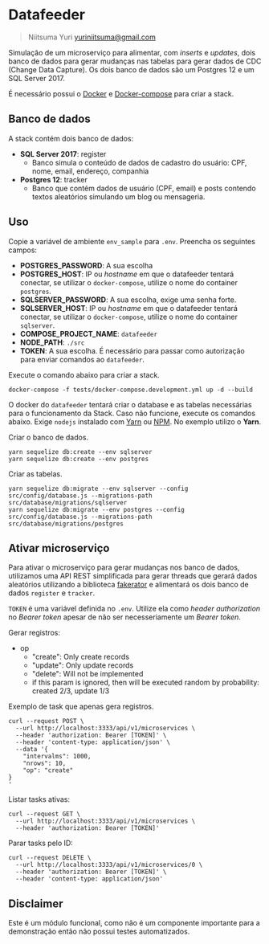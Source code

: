 # Datafeeder

> Niitsuma Yuri <yuriniitsuma@gmail.com>

Simulação de um microserviço para alimentar, com *inserts* e *updates*, dois banco de dados para gerar mudanças nas tabelas para gerar dados de CDC (Change Data Capture). Os dois banco de dados são um Postgres 12 e um SQL Server 2017.

É necessário possui o [Docker](https://docs.docker.com/get-docker/) e [Docker-compose](https://docs.docker.com/compose/install/) para criar a stack.

## Banco de dados

A stack contém dois banco de dados:

- **SQL Server 2017**: register
  - Banco simula o conteúdo de dados de cadastro do usuário: CPF, nome, email, endereço, companhia
- **Postgres 12**: tracker
  - Banco que contém dados de usuário (CPF, email) e posts contendo textos aleatórios simulando um blog ou mensageria.

## Uso

Copie a variável de ambiente `env_sample` para `.env`. Preencha os seguintes campos:

- **POSTGRES_PASSWORD**: A sua escolha
- **POSTGRES_HOST**: IP ou *hostname* em que o datafeeder tentará conectar, se utilizar o `docker-compose`, utilize o nome do container `postgres`. 
- **SQLSERVER_PASSWORD**: A sua escolha, exige uma senha forte.
- **SQLSERVER_HOST**: IP ou *hostname* em que o datafeeder tentará conectar, se utilizar o `docker-compose`, utilize o nome do container `sqlserver`.
- **COMPOSE_PROJECT_NAME**: `datafeeder`
- **NODE_PATH**: `./src`
- **TOKEN**: A sua escolha. É necessário para passar como autorização para enviar comandos ao `datafeeder`.

Execute o comando abaixo para criar a stack.

```
docker-compose -f tests/docker-compose.development.yml up -d --build
```

O docker do `datafeeder` tentará criar o database e as tabelas necessárias para o funcionamento da Stack. Caso não funcione, execute os comandos abaixo.
Exige `nodejs` instalado com [Yarn](https://yarnpkg.com/) ou [NPM](https://www.npmjs.com/). No exemplo utilizo o **Yarn**.

Criar o banco de dados.

```
yarn sequelize db:create --env sqlserver
yarn sequelize db:create --env postgres
```

Criar as tabelas.

```
yarn sequelize db:migrate --env sqlserver --config src/config/database.js --migrations-path src/database/migrations/sqlserver
yarn sequelize db:migrate --env postgres --config src/config/database.js --migrations-path src/database/migrations/postgres
```

## Ativar microserviço

Para ativar o microserviço para gerar mudanças nos banco de dados, utilizamos uma API REST simplificada para gerar threads
que gerará dados aleatórios utilizando a biblioteca [fakerator](https://www.npmjs.com/package/fakerator) e alimentará os dois banco de dados `register` e `tracker`.

`TOKEN` é uma variável definida no `.env`. Utilize ela como *header* *authorization* no *Bearer token* apesar de não ser necesseriamente um *Bearer token*.

Gerar registros:

- op
  - "create": Only create records
  - "update": Only update records
  - "delete": Will not be implemented
  - if this param is ignored, then will be executed random by probability: created 2/3, update 1/3

Exemplo de task que apenas gera registros.

```shell
curl --request POST \
  --url http://localhost:3333/api/v1/microservices \
  --header 'authorization: Bearer [TOKEN]' \
  --header 'content-type: application/json' \
  --data '{
	"intervalms": 1000,
	"nrows": 10,
	"op": "create"
}
'
```

Listar tasks ativas:

```shell
curl --request GET \
  --url http://localhost:3333/api/v1/microservices \
  --header 'authorization: Bearer [TOKEN]'
```

Parar tasks pelo ID:

```shell
curl --request DELETE \
  --url http://localhost:3333/api/v1/microservices/0 \
  --header 'authorization: Bearer [TOKEN]' \
  --header 'content-type: application/json'
```

## Disclaimer

Este é um módulo funcional, como não é um componente importante para a demonstração então não possui testes automatizados.